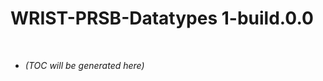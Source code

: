 # WRIST-PRSB-Datatypes 1-build.0.0

<p><br></p>

<!-- LATEST_START -->
* _(TOC will be generated here)_
<!-- LATEST_END -->